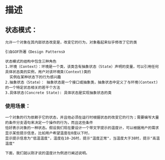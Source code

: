 
# 描述

## 状态模式：

    允许一个对象在其内部状态改变是，改变它的行为，对象看起来似乎修改了它的类
    
    引自GOF所著《Design Patterns》
    
    状态模式的结构中包含三种角色
    1.环境（Context）：环境是一个类，该类含有抽象状态（State）声明的变量，可以引用任何具体状态类的实例，用户对该环境类(Context)类的
      实例在某种状态下的行为感兴趣
    2.抽象状态（State）： 抽象状态是一个接口或抽象类，抽象状态中定义了与环境(Context)的一个特定状态相关的若干个方法
    3.具体状态(Concrete State): 具体状态是实现抽象状态的类

### 使用场景：
    一个对象的行为依赖于它的状态，并且他必须在运行时根据状态的改变它的行为；需要编写大量的条件分支语句来决定一个操作的行为，而且这些条件
    恰好表示对象的一种状态。假设我们现在要设计一个带文字提示的温度计，可以根据用户的需求显示某些提示信息，比如用户希望温度在0度以下时，
    显示提示信息为"低温温度"，温度在10-26时，提示"温度正常"，当温度大于38时，提示"高温温度"
    
    下面，我们就以刚才说的温度计为例进行阐述说明。